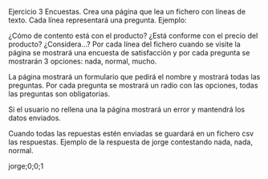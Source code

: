 Ejercicio 3
Encuestas. Crea una página que lea un fichero con líneas de texto. Cada línea representará una pregunta. Ejemplo:

¿Cómo de contento está con el producto?
¿Está conforme con el precio del producto?
¿Considera...?
Por cada línea del fichero cuando se visite la página se mostrará una encuesta de satisfacción y por cada pregunta se mostrarán 3 opciones: nada, normal, mucho.

La página mostrará un formulario que pedirá el nombre y mostrará todas las preguntas. Por cada pregunta se mostrará un radio con las opciones, todas las preguntas son obligatorias.

Si el usuario no rellena una la página mostrará un error y mantendrá los datos enviados.

Cuando todas las repuestas estén enviadas se guardará en un fichero csv las respuestas. Ejemplo de la respuesta de jorge contestando nada, nada, normal.

jorge;0;0;1
